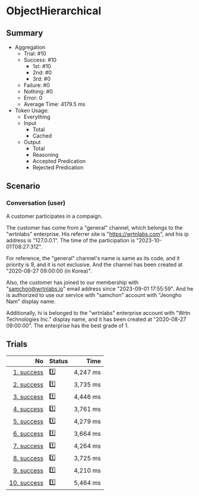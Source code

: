 # ObjectHierarchical
## Summary
  - Aggregation
    - Trial: #10
    - Success: #10
      - 1st: #10
      - 2nd: #0
      - 3rd: #0
    - Failure: #0
    - Nothing: #0
    - Error: 0
    - Average Time: 4179.5 ms
  - Token Usage:
    - Everything
    - Input
      - Total
      - Cached
    - Output
      - Total
      - Reasoning
      - Accepted Predication
      - Rejected Predication

## Scenario
### Conversation (user)
A customer participates in a compaign.

The customer has come from a "general" channel,
which belongs to the "wrtnlabs" enterprise.
His referrer site is "https://wrtnlabs.com",
and his ip address is "127.0.0.1".
The time of the participation is "2023-10-01T08:27:31Z".

For reference, the "general" channel's name is same as its code,
and it priority is 9, and it is not exclusive. And the channel
has been created at "2020-08-27 09:00:00 (in Korea)".

Also, the customer has joined to our membership with
"samchon@wrtnlabs.io" email address since "2023-09-01 17:55:59".
And he is authorized to use our service with "samchon" account
with "Jeongho Nam" display name.

Additionally, hi is belonged to the "wrtnlabs" enterprise account
with "Wrtn Technologies Inc." display name, and it has been created at
"2020-08-27 09:00:00". The enterprise has the best grade of 1.

## Trials
No | Status | Time
---:|:-------|------:
[1. success](./trials/1.success.json) | 1️⃣ | 4,247 ms
[2. success](./trials/2.success.json) | 1️⃣ | 3,735 ms
[3. success](./trials/3.success.json) | 1️⃣ | 4,446 ms
[4. success](./trials/4.success.json) | 1️⃣ | 3,761 ms
[5. success](./trials/5.success.json) | 1️⃣ | 4,279 ms
[6. success](./trials/6.success.json) | 1️⃣ | 3,664 ms
[7. success](./trials/7.success.json) | 1️⃣ | 4,264 ms
[8. success](./trials/8.success.json) | 1️⃣ | 3,725 ms
[9. success](./trials/9.success.json) | 1️⃣ | 4,210 ms
[10. success](./trials/10.success.json) | 1️⃣ | 5,464 ms